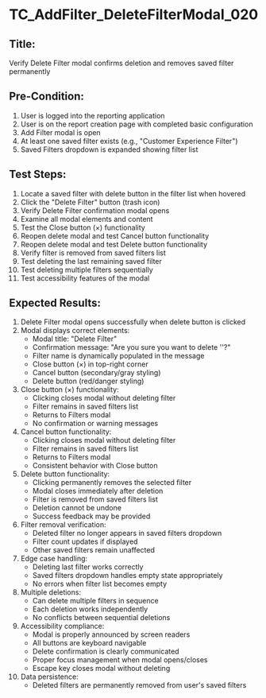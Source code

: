 # TC_AddFilter_DeleteFilterModal_020

## Title:
Verify Delete Filter modal confirms deletion and removes saved filter permanently

## Pre-Condition:
1. User is logged into the reporting application
2. User is on the report creation page with completed basic configuration
3. Add Filter modal is open
4. At least one saved filter exists (e.g., "Customer Experience Filter")
5. Saved Filters dropdown is expanded showing filter list

## Test Steps:
1. Locate a saved filter with delete button in the filter list when hovered
2. Click the "Delete Filter" button (trash icon)
3. Verify Delete Filter confirmation modal opens
4. Examine all modal elements and content
5. Test the Close button (×) functionality
6. Reopen delete modal and test Cancel button functionality
7. Reopen delete modal and test Delete button functionality
8. Verify filter is removed from saved filters list
9. Test deleting the last remaining saved filter
10. Test deleting multiple filters sequentially
11. Test accessibility features of the modal

## Expected Results:
1. Delete Filter modal opens successfully when delete button is clicked
2. Modal displays correct elements:
   - Modal title: "Delete Filter"
   - Confirmation message: "Are you sure you want to delete '<Filter Name>'?"
   - Filter name is dynamically populated in the message
   - Close button (×) in top-right corner
   - Cancel button (secondary/gray styling)
   - Delete button (red/danger styling)
3. Close button (×) functionality:
   - Clicking closes modal without deleting filter
   - Filter remains in saved filters list
   - Returns to Filters modal
   - No confirmation or warning messages
4. Cancel button functionality:
   - Clicking closes modal without deleting filter
   - Filter remains in saved filters list
   - Returns to Filters modal
   - Consistent behavior with Close button
5. Delete button functionality:
   - Clicking permanently removes the selected filter
   - Modal closes immediately after deletion
   - Filter is removed from saved filters list
   - Deletion cannot be undone
   - Success feedback may be provided
6. Filter removal verification:
   - Deleted filter no longer appears in saved filters dropdown
   - Filter count updates if displayed
   - Other saved filters remain unaffected
7. Edge case handling:
   - Deleting last filter works correctly
   - Saved filters dropdown handles empty state appropriately
   - No errors when filter list becomes empty
8. Multiple deletions:
   - Can delete multiple filters in sequence
   - Each deletion works independently
   - No conflicts between sequential deletions
9. Accessibility compliance:
   - Modal is properly announced by screen readers
   - All buttons are keyboard navigable
   - Delete confirmation is clearly communicated
   - Proper focus management when modal opens/closes
   - Escape key closes modal without deleting
10. Data persistence:
    - Deleted filters are permanently removed from user's saved filters